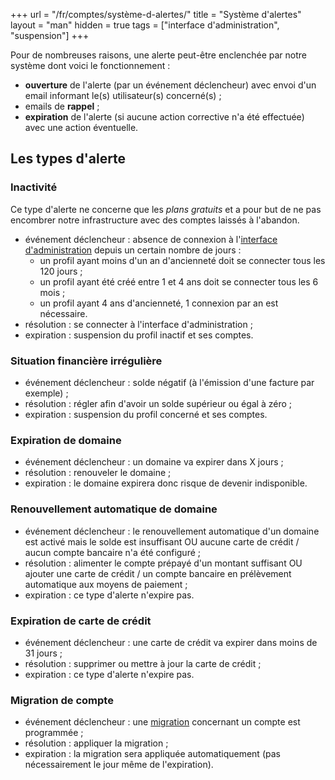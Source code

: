 +++
url = "/fr/comptes/système-d-alertes/"
title = "Système d'alertes"
layout = "man"
hidden = true
tags = ["interface d'administration", "suspension"]
+++

Pour de nombreuses raisons, une alerte peut-être enclenchée par notre système dont voici le fonctionnement :

- **ouverture** de l'alerte (par un événement déclencheur) avec envoi d'un email informant le(s) utilisateur(s) concerné(s) ;
- emails de **rappel** ;
- **expiration** de l'alerte (si aucune action corrective n'a été effectuée) avec une action éventuelle.

## Les types d'alerte
### Inactivité
Ce type d'alerte ne concerne que les _plans gratuits_ et a pour but de ne pas encombrer notre infrastructure avec des comptes laissés à l'abandon.

- événement déclencheur : absence de connexion à l'[interface d'administration](https://admin.alwaysdata.com) depuis un certain nombre de jours :
	- un profil ayant moins d'un an d'ancienneté doit se connecter tous les 120 jours ;
	- un profil ayant été créé entre 1 et 4 ans doit se connecter tous les 6 mois ;
	- un profil ayant 4 ans d'ancienneté, 1 connexion par an est nécessaire.
- résolution : se connecter à l'interface d'administration ;
- expiration : suspension du profil inactif et ses comptes.

### Situation financière irrégulière

- événement déclencheur : solde négatif (à l'émission d'une facture par exemple) ;
- résolution : régler afin d'avoir un solde supérieur ou égal à zéro ;
- expiration : suspension du profil concerné et ses comptes.

### Expiration de domaine

- événement déclencheur : un domaine va expirer dans X jours ;
- résolution : renouveler le domaine ;
- expiration : le domaine expirera donc risque de devenir indisponible.

### Renouvellement automatique de domaine

- événement déclencheur : le renouvellement automatique d'un domaine est activé mais le solde est insuffisant OU aucune carte de crédit / aucun compte bancaire n'a été configuré ;
- résolution : alimenter le compte prépayé d'un montant suffisant OU ajouter une carte de crédit / un compte bancaire en prélèvement automatique aux moyens de paiement ;
- expiration : ce type d'alerte n'expire pas.

### Expiration de carte de crédit

- événement déclencheur : une carte de crédit va expirer dans moins de 31 jours ;
- résolution : supprimer ou mettre à jour la carte de crédit ;
- expiration : ce type d'alerte n'expire pas.

### Migration de compte

- événement déclencheur : une [migration](advanced/migrations) concernant un compte est programmée ;
- résolution : appliquer la migration ;
- expiration : la migration sera appliquée automatiquement (pas nécessairement le jour même de l'expiration).

